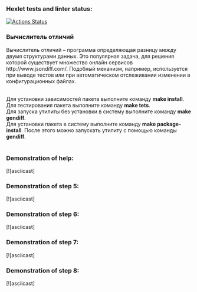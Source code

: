 ### Hexlet tests and linter status:
[![Actions Status](https://github.com/pinflama/python-project-50/actions/workflows/hexlet-check.yml/badge.svg)](https://github.com/pinflama/python-project-50/actions)
<h3>Вычислитель отличий</h3>
Вычислитель отличий – программа определяющая разницу между двумя структурами данных. Это популярная задача, для решения которой существует множество онлайн сервисов http://www.jsondiff.com/. Подобный механизм, например, используется при выводе тестов или при автоматическом отслеживании изменении в конфигурационных файлах.<br><br>

Для установки зависимостей пакета выполните команду <b>make install</b>.<br>
Для тестирования пакета выполните команду <b>make tets</b>.<br>
Для запуска утилиты без установки в систему выполните команду <b>make gendiff</b>.<br>
Для установки пакета в систему выполните команду <b>make package-install</b>. После этого можно запускать утилиту с помощью команды <b>gendiff</b>.<br><br>

### Demonstration of help:
[![asciicast]<br>

### Demonstration of step 5:
[![asciicast]<br>

### Demonstration of step 6:
[![asciicast]<br>

### Demonstration of step 7:
[![asciicast]<br>

### Demonstration of step 8:
[![asciicast]